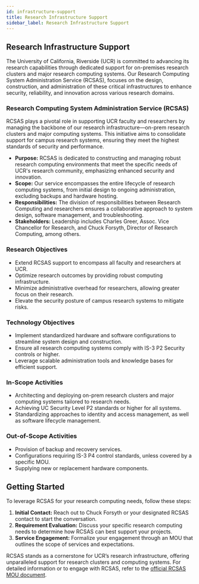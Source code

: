 ```yaml
---
id: infrastructure-support
title: Research Infrastructure Support
sidebar_label: Research Infrastructure Support
---
```


## Research Infrastructure Support

The University of California, Riverside (UCR) is committed to advancing its research capabilities through dedicated support for on-premises research clusters and major research computing systems. Our Research Computing System Administration Service (RCSAS), focuses on the design, construction, and administration of these critical infrastructures to enhance security, reliability, and innovation across various research domains.

### Research Computing System Administration Service (RCSAS)

RCSAS plays a pivotal role in supporting UCR faculty and researchers by managing the backbone of our research infrastructure—on-prem research clusters and major computing systems. This initiative aims to consolidate support for campus research systems, ensuring they meet the highest standards of security and performance.

- **Purpose:** RCSAS is dedicated to constructing and managing robust research computing environments that meet the specific needs of UCR's research community, emphasizing enhanced security and innovation.
- **Scope:** Our service encompasses the entire lifecycle of research computing systems, from initial design to ongoing administration, excluding backups and hardware hosting.
- **Responsibilities:** The division of responsibilities between Research Computing and researchers ensures a collaborative approach to system design, software management, and troubleshooting.
- **Stakeholders:** Leadership includes Charles Greer, Assoc. Vice Chancellor for Research, and Chuck Forsyth, Director of Research Computing, among others.

### Research Objectives

- Extend RCSAS support to encompass all faculty and researchers at UCR.
- Optimize research outcomes by providing robust computing infrastructure.
- Minimize administrative overhead for researchers, allowing greater focus on their research.
- Elevate the security posture of campus research systems to mitigate risks.

### Technology Objectives

- Implement standardized hardware and software configurations to streamline system design and construction.
- Ensure all research computing systems comply with IS-3 P2 Security controls or higher.
- Leverage scalable administration tools and knowledge bases for efficient support.

### In-Scope Activities

- Architecting and deploying on-prem research clusters and major computing systems tailored to research needs.
- Achieving UC Security Level P2 standards or higher for all systems.
- Standardizing approaches to identity and access management, as well as software lifecycle management.

### Out-of-Scope Activities

- Provision of backup and recovery services.
- Configurations requiring IS-3 P4 control standards, unless covered by a specific MOU.
- Supplying new or replacement hardware components.

## Getting Started

To leverage RCSAS for your research computing needs, follow these steps:

1. **Initial Contact:** Reach out to Chuck Forsyth or your designated RCSAS contact to start the conversation.
2. **Requirement Evaluation:** Discuss your specific research computing needs to determine how RCSAS can best support your projects.
3. **Service Engagement:** Formalize your engagement through an MOU that outlines the scope of services and expectations.

RCSAS stands as a cornerstone for UCR’s research infrastructure, offering unparalleled support for research clusters and computing systems. For detailed information or to engage with RCSAS, refer to the [official RCSAS MOU document](https://docs.google.com/document/d/1eD8p5CLpMsq6gdfAoHnx_xoY0i_3Ovha2IBrEhiYaIo/edit?usp=sharing).
